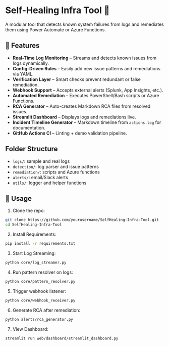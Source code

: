 # Self-Healing Infra Tool 🔧

A modular tool that detects known system failures from logs and remediates them using Power Automate or Azure Functions.

## 🚀 Features

- **Real-Time Log Monitoring** – Streams and detects known issues from logs dynamically.
- **Config-Driven Rules** – Easily add new issue patterns and remediations via YAML.
- **Verification Layer** – Smart checks prevent redundant or false remediation.
- **Webhook Support** – Accepts external alerts (Splunk, App Insights, etc.).
- **Automated Remediation** – Executes PowerShell/Bash scripts or Azure Functions.
- **RCA Generator** – Auto-creates Markdown RCA files from resolved issues.
- **Streamlit Dashboard** – Displays logs and remediations live.
- **Incident Timeline Generator** – Markdown timeline from `actions.log` for documentation.
- **GitHub Actions CI** – Linting + demo validation pipeline.


## Folder Structure
- `logs/`: sample and real logs
- `detection/`: log parser and issue patterns
- `remediation/`: scripts and Azure functions
- `alerts/`: email/Slack alerts
- `utils/`: logger and helper functions

## 🧪 Usage

1. Clone the repo:
```bash
git clone https://github.com/yourusername/SelfHealing-Infra-Tool.git
cd SelfHealing-Infra-Tool
```
2. Install Requirements:
```bash
pip install -r requirements.txt
```
3. Start Log Streaming:
```bash
python core/log_streamer.py
```
4. Run pattern resolver on logs:
```bash
python core/pattern_resolver.py
```
5. Trigger webhook listener:
```bash
python core/webhook_receiver.py
```
6. Generate RCA after remediation:
```bash
python alerts/rca_generator.py
```
7. View Dashboard:
```bash
streamlit run web/dashboard/streamlit_dashboard.py
```
